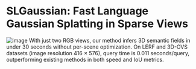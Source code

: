 # SLGaussian: Fast Language Gaussian Splatting in Sparse Views
![image](https://github.com/user-attachments/assets/1b8f5775-dacb-4241-8c5c-c4ce6a2aed23)
With just two RGB views, our method infers 3D semantic fields in under 30 seconds without per-scene optimization. On LERF and 3D-OVS datasets (image resolution 416 × 576), query time is 0.011 seconds/query, outperforming existing methods in both speed and IoU metrics.
